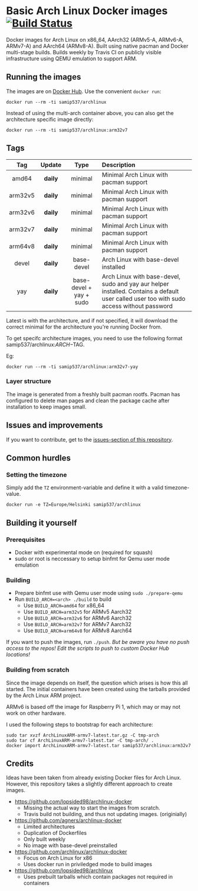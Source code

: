 # Basic Arch Linux Docker images [![Build Status](https://travis-ci.com/samip5/archlinux-docker.svg?branch=master)](https://travis-ci.com/samip537/archlinux-docker)

Docker images for Arch Linux on x86_64, AArch32 (ARMv5-A, ARMv6-A, ARMv7-A) and AArch64 (ARMv8-A). Built using native pacman and Docker multi-stage builds. Builds weekly by Travis CI on publicly visible infrastructure using QEMU emulation to support ARM.

## Running the images

The images are on [Docker Hub](https://hub.docker.com/u/samip537/). Use the convenient `docker run`:

    docker run --rm -ti samip537/archlinux

Instead of using the multi-arch container above, you can also get the architecture specific image directly:

    docker run --rm -ti samip537/archlinux:arm32v7

## Tags

|  Tag   |   Update   |    Type    |              Description               |
|:------:|:----------:|:----------:|:---------------------------------------|
| amd64 | **daily**  | minimal    | Minimal Arch Linux with pacman support |
| arm32v5 | **daily**  | minimal    | Minimal Arch Linux with pacman support |
| arm32v6 | **daily**  | minimal    | Minimal Arch Linux with pacman support |
| arm32v7 | **daily**  | minimal    | Minimal Arch Linux with pacman support |
| arm64v8 | **daily**  | minimal    | Minimal Arch Linux with pacman support |
| devel  | **daily**  | base-devel | Arch Linux with base-devel installed   |
| yay  | **daily**  | base-devel + yay + sudo | Arch Linux with base-devel, sudo and yay aur helper installed.   Contains a default user called user too with sudo access without password   |

Latest is with the architecture, and if not specified, it will download the correct minimal for the architecture you're running Docker from.

To get specifc architecture images, you need to use the following format samip537/archlinux:$ARCH-$TAG.

Eg:
```
docker run --rm -ti samip537/archlinux:arm32v7-yay
```

### Layer structure

The image is generated from a freshly built pacman rootfs. Pacman has configured
to delete man pages and clean the package cache after installation to keep
images small.

## Issues and improvements

If you want to contribute, get to the [issues-section of this repository](https://github.com/samip5/archlinux-docker/issues).

## Common hurdles

### Setting the timezone

Simply add the `TZ` environment-variable and define it with a valid timezone-value.

```
docker run -e TZ=Europe/Helsinki samip537/archlinux
```

## Building it yourself

### Prerequisites

- Docker with experimental mode on (required for squash)
- sudo or root is neccessary to setup binfmt for Qemu user mode emulation

### Building

- Prepare binfmt use with Qemu user mode using `sudo ./prepare-qemu`
- Run `BUILD_ARCH=<arch> ./build` to build
  - Use `BUILD_ARCH=amd64` for x86_64
  - Use `BUILD_ARCH=arm32v5` for ARMv5 Aarch32
  - Use `BUILD_ARCH=arm32v6` for ARMv6 Aarch32
  - Use `BUILD_ARCH=arm32v7` for ARMv7 Aarch32
  - Use `BUILD_ARCH=arm64v8` for ARMv8 Aarch64

If you want to push the images, run `./push`. *But be aware you have no push access to the repos! Edit the scripts to push to custom Docker Hub locations!*

### Building from scratch

Since the image depends on itself, the question which arises is how this all
started. The initial containers have been created using the tarballs provided by
the Arch Linux ARM project. 

ARMv6 is based off the image for Raspberry Pi 1, which may or may not work on other hardware.

I used the following steps to bootstrap for each
architecture:

```
sudo tar xvzf ArchLinuxARM-armv7-latest.tar.gz -C tmp-arch
sudo tar cf ArchLinuxARM-armv7-latest.tar -C tmp-arch/ .
docker import ArchLinuxARM-armv7-latest.tar samip537/archlinux:arm32v7
```

## Credits

Ideas have been taken from already existing Docker files for Arch Linux.
However, this repository takes a slightly different approach to create images.

- https://github.com/lopsided98/archlinux-docker
  - Missing the actual way to start the images from scratch.
  - Travis build not building, and thus not updating images. (originially)
- https://github.com/agners/archlinux-docker
  - Limited architectures
  - Duplication of Dockerfiles
  - Only built weekly
  - No image with base-devel preinstalled
- https://github.com/archlinux/archlinux-docker
  - Focus on Arch Linux for x86
  - Uses docker run in priviledged mode to build images
- https://github.com/lopsided98/archlinux
  - Uses prebuilt tarballs which contain packages not required in containers
